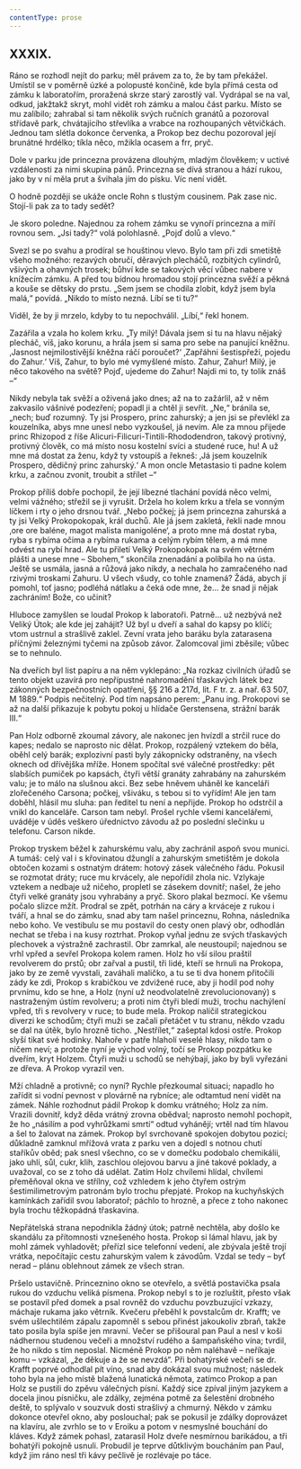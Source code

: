 ```yaml
---
contentType: prose
---
```


## XXXIX.

Ráno se rozhodl nejít do parku; měl právem za to, že by tam překážel. Umístil se v poměrně úzké a polopusté končině, kde byla přímá cesta od zámku k laboratořím, proražená skrze starý zarostlý val. Vydrápal se na val, odkud, jakžtakž skryt, mohl vidět roh zámku a malou část parku. Místo se mu zalíbilo; zahrabal si tam několik svých ručních granátů a pozoroval střídavě park, chvátajícího střevlíka a vrabce na rozhoupaných větvičkách. Jednou tam slétla dokonce červenka, a Prokop bez dechu pozoroval její brunátné hrdélko; tíkla něco, mžikla ocasem a frr, pryč.

Dole v parku jde princezna provázena dlouhým, mladým člověkem; v uctivé vzdálenosti za nimi skupina pánů. Princezna se dívá stranou a hází rukou, jako by v ní měla prut a švihala jím do písku. Víc není vidět.

O hodně později se ukáže oncle Rohn s tlustým cousinem. Pak zase nic. Stojí-li pak za to tady sedět?

Je skoro poledne. Najednou za rohem zámku se vynoří princezna a míří rovnou sem. „Jsi tady?“ volá polohlasně. „Pojď dolů a vlevo.“

Svezl se po svahu a prodíral se houštinou vlevo. Bylo tam při zdi smetiště všeho možného: rezavých obručí, děravých plecháčů, rozbitých cylindrů, všivých a ohavných trosek; bůhví kde se takových věcí vůbec nabere v knížecím zámku. A před tou bídnou hromadou stojí princezna svěží a pěkná a kouše se dětsky do prstu. „Sem jsem se chodila zlobit, když jsem byla malá,“ povídá. „Nikdo to místo nezná. Líbí se ti tu?“

Viděl, že by ji mrzelo, kdyby to tu nepochválil. „Líbí,“ řekl honem.

Zazářila a vzala ho kolem krku. „Ty milý! Dávala jsem si tu na hlavu nějaký plecháč, víš, jako korunu, a hrála jsem si sama pro sebe na panující kněžnu. ‚Jasnost nejmilostivější kněžna ráčí poroučet?‘ ‚Zapřáhni šestispřeží, pojedu do Zahur.‘ Víš, Zahur, to bylo mé vymyšlené místo. Zahur, Zahur! Milý, je něco takového na světě? Pojď, ujedeme do Zahur! Najdi mi to, ty tolik znáš –“

Nikdy nebyla tak svěží a oživená jako dnes; až na to zažárlil, až v něm zakvasilo vášnivé podezření; popadl ji a chtěl ji sevřít. „Ne,“ bránila se, „nech; buď rozumný. Ty jsi Prospero, princ zahurský; a jen jsi se převlékl za kouzelníka, abys mne unesl nebo vyzkoušel, já nevím. Ale za mnou přijede princ Rhizopod z říše Alicuri-Filicuri-Tintili-Rhododendron, takový protivný, protivný člověk, co má místo nosu kostelní svíci a studené ruce, hu! A už mne má dostat za ženu, když ty vstoupíš a řekneš: ‚Já jsem kouzelník Prospero, dědičný princ zahurský.‘ A mon oncle Metastasio ti padne kolem krku, a začnou zvonit, troubit a střílet –“

Prokop příliš dobře pochopil, že její líbezné tlachání povídá něco velmi, velmi vážného; střežil se ji vyrušit. Držela ho kolem krku a třela se vonným líčkem i rty o jeho drsnou tvář. „Nebo počkej; já jsem princezna zahurská a ty jsi Velký Prokopokopak, král duchů. Ale já jsem zakletá, řekli nade mnou ‚ore ore baléne, magot malista manigoléne‘, a proto mne má dostat ryba, ryba s rybíma očima a rybíma rukama a celým rybím tělem, a má mne odvést na rybí hrad. Ale tu přiletí Velký Prokopokopak na svém větrném plášti a unese mne – Sbohem,“ skončila znenadání a políbila ho na ústa. Ještě se usmála, jasná a růžová jako nikdy, a nechala ho zamračeného nad rzivými troskami Zahuru. U všech všudy, co tohle znamená? Žádá, abych jí pomohl, toť jasno; podléhá nátlaku a čeká ode mne, že… že snad ji nějak zachráním! Bože, co učinit?

Hluboce zamyšlen se loudal Prokop k laboratoři. Patrně… už nezbývá než Veliký Útok; ale kde jej zahájit? Už byl u dveří a sahal do kapsy po klíči; vtom ustrnul a strašlivě zaklel. Zevní vrata jeho baráku byla zatarasena příčnými železnými tyčemi na způsob závor. Zalomcoval jimi zběsile; vůbec se to nehnulo.

Na dveřích byl list papíru a na něm vyklepáno: „Na rozkaz civilních úřadů se tento objekt uzavírá pro nepřípustné nahromadění třaskavých látek bez zákonných bezpečnostních opatření, §§ 216 a 217d, lit. F tr. z. a nař. 63 507, M 1889.“ Podpis nečitelný. Pod tím napsáno perem: „Panu ing. Prokopovi se až na další přikazuje k pobytu pokoj u hlídače Gerstensena, strážní barák III.“

Pan Holz odborně zkoumal závory, ale nakonec jen hvízdl a strčil ruce do kapes; nedalo se naprosto nic dělat. Prokop, rozpálený vztekem do běla, oběhl celý barák; explozivní pasti byly zákopnicky odstraněny, na všech oknech od dřívějška mříže. Honem spočítal své válečné prostředky: pět slabších pumiček po kapsách, čtyři větší granáty zahrabány na zahurském valu; je to málo na slušnou akci. Bez sebe hněvem uháněl ke kanceláři zlořečeného Carsona; počkej, všiváku, s tebou si to vyřídím! Ale jen tam doběhl, hlásil mu sluha: pan ředitel tu není a nepřijde. Prokop ho odstrčil a vnikl do kanceláře. Carson tam nebyl. Prošel rychle všemi kancelářemi, uváděje v úděs veškero úřednictvo závodu až po poslední slečinku u telefonu. Carson nikde.

Prokop tryskem běžel k zahurskému valu, aby zachránil aspoň svou munici. A tumáš: celý val i s křovinatou džunglí a zahurským smetištěm je dokola obtočen kozami s ostnatým drátem: hotový zásek válečného řádu. Pokusil se rozmotat dráty; ruce mu krvácely, ale nepořídil zhola nic. Vzlykaje vztekem a nedbaje už ničeho, propletl se zásekem dovnitř; našel, že jeho čtyři velké granáty jsou vyhrabány a pryč. Skoro plakal bezmocí. Ke všemu počalo slizce mžít. Prodral se zpět, potrhán na cáry a krváceje z rukou i tváří, a hnal se do zámku, snad aby tam našel princeznu, Rohna, následníka nebo koho. Ve vestibulu se mu postavil do cesty onen plavý obr, odhodlán nechat se třeba i na kusy roztrhat. Prokop vyňal jednu ze svých třaskavých plechovek a výstražně zachrastil. Obr zamrkal, ale neustoupil; najednou se vrhl vpřed a sevřel Prokopa kolem ramen. Holz ho vší silou praštil revolverem do prstů; obr zařval a pustil, tři lidé, kteří se hrnuli na Prokopa, jako by ze země vyvstali, zaváhali maličko, a tu se ti dva honem přitočili zády ke zdi, Prokop s krabičkou ve zdvižené ruce, aby ji hodil pod nohy prvnímu, kdo se hne, a Holz (nyní už neodvolatelně zrevolucionovaný) s nastraženým ústím revolveru; a proti nim čtyři bledí muži, trochu nachýlení vpřed, tři s revolvery v ruce; to bude mela. Prokop nalíčil strategickou diverzi ke schodům; čtyři muži se začali přetáčet v tu stranu, někdo vzadu se dal na útěk, bylo hrozně ticho. „Nestřílet,“ zašeptal kdosi ostře. Prokop slyší tikat své hodinky. Nahoře v patře hlaholí veselé hlasy, nikdo tam o ničem neví; a protože nyní je východ volný, točí se Prokop pozpátku ke dveřím, kryt Holzem. Čtyři muži u schodů se nehýbají, jako by byli vyřezáni ze dřeva. A Prokop vyrazil ven.

Mží chladně a protivně; co nyní? Rychle přezkoumal situaci; napadlo ho zařídit si vodní pevnost v plovárně na rybníce; ale odtamtud není vidět na zámek. Náhle rozhodnut pádil Prokop k domku vrátného; Holz za ním. Vrazili dovnitř, když děda vrátný zrovna obědval; naprosto nemohl pochopit, že ho „násilím a pod vyhrůžkami smrtí“ odtud vyhánějí; vrtěl nad tím hlavou a šel to žalovat na zámek. Prokop byl svrchovaně spokojen dobytou pozicí; důkladně zamknul mřížová vrata z parku ven a dojedl s notnou chutí staříkův oběd; pak snesl všechno, co se v domečku podobalo chemikálii, jako uhlí, sůl, cukr, klih, zaschlou olejovou barvu a jiné takové poklady, a uvažoval, co se z toho dá udělat. Zatím Holz chvílemi hlídal, chvílemi přeměňoval okna ve střílny, což vzhledem k jeho čtyřem ostrým šestimilimetrovým patronám bylo trochu přepjaté. Prokop na kuchyňských kamínkách zařídil svou laboratoř; páchlo to hrozně, a přece z toho nakonec byla trochu těžkopádná třaskavina.

Nepřátelská strana nepodnikla žádný útok; patrně nechtěla, aby došlo ke skandálu za přítomnosti vznešeného hosta. Prokop si lámal hlavu, jak by mohl zámek vyhladovět; přeřízl sice telefonní vedení, ale zbývala ještě trojí vrátka, nepočítajíc cestu zahurským valem k závodům. Vzdal se tedy – byť nerad – plánu oblehnout zámek ze všech stran.

Pršelo ustavičně. Princeznino okno se otevřelo, a světlá postavička psala rukou do vzduchu veliká písmena. Prokop nebyl s to je rozluštit, přesto však se postavil před domek a psal rovněž do vzduchu povzbuzující vzkazy, máchaje rukama jako větrník. Kvečeru přeběhl k povstalcům dr. Krafft; ve svém ušlechtilém zápalu zapomněl s sebou přinést jakoukoliv zbraň, takže tato posila byla spíše jen mravní. Večer se přišoural pan Paul a nesl v koši nádhernou studenou večeři a množství rudého a šampaňského vína; tvrdil, že ho nikdo s tím neposlal. Nicméně Prokop po něm naléhavě – neříkaje komu – vzkázal, „že děkuje a že se nevzdá“. Při bohatýrské večeři se dr. Krafft poprvé odhodlal pít víno, snad aby dokázal svou mužnost; následek toho byla na jeho místě blažená lunatická němota, zatímco Prokop a pan Holz se pustili do zpěvu válečných písní. Každý sice zpíval jiným jazykem a docela jinou písničku, ale zdálky, zejména potmě za šelestění drobného deště, to splývalo v souzvuk dosti strašlivý a chmurný. Někdo v zámku dokonce otevřel okno, aby poslouchal; pak se pokusil je zdálky doprovázet na klavíru, ale zvrhlo se to v Eroiku a potom v nesmyslné bouchání do kláves. Když zámek pohasl, zatarasil Holz dveře nesmírnou barikádou, a tři bohatýři pokojně usnuli. Probudil je teprve důtklivým boucháním pan Paul, když jim ráno nesl tři kávy pečlivě je rozlévaje po táce.
